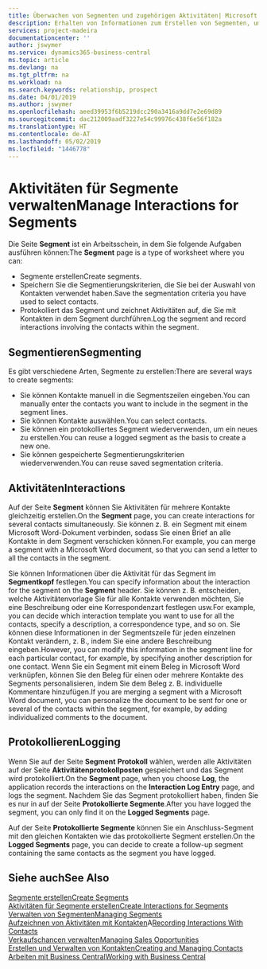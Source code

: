 ```yaml
---
title: Überwachen von Segmenten und zugehörigen Aktivitäten| Microsoft Docs
description: Erhalten von Informationen zum Erstellen von Segmenten, um Kontaktgruppen zu definieren und Festlegen von Aktivitäten für Segmente.
services: project-madeira
documentationcenter: ''
author: jswymer
ms.service: dynamics365-business-central
ms.topic: article
ms.devlang: na
ms.tgt_pltfrm: na
ms.workload: na
ms.search.keywords: relationship, prospect
ms.date: 04/01/2019
ms.author: jswymer
ms.openlocfilehash: aeed39953f6b5219dcc290a3416a9dd7e2e69d89
ms.sourcegitcommit: dac212009aadf3227e54c99976c438f6e56f182a
ms.translationtype: HT
ms.contentlocale: de-AT
ms.lasthandoff: 05/02/2019
ms.locfileid: "1446778"
---
```

# <a name="manage-interactions-for-segments"></a><span data-ttu-id="faf35-103">Aktivitäten für Segmente verwalten</span><span class="sxs-lookup"><span data-stu-id="faf35-103">Manage Interactions for Segments</span></span>
<span data-ttu-id="faf35-104">Die Seite **Segment** ist ein Arbeitsschein, in dem Sie folgende Aufgaben ausführen können:</span><span class="sxs-lookup"><span data-stu-id="faf35-104">The **Segment** page is a type of worksheet where you can:</span></span>

* <span data-ttu-id="faf35-105">Segmente erstellen</span><span class="sxs-lookup"><span data-stu-id="faf35-105">Create segments.</span></span>
* <span data-ttu-id="faf35-106">Speichern Sie die Segmentierungskriterien, die Sie bei der Auswahl von Kontakten verwendet haben.</span><span class="sxs-lookup"><span data-stu-id="faf35-106">Save the segmentation criteria you have used to select contacts.</span></span>
* <span data-ttu-id="faf35-107">Protokolliert das Segment und zeichnet Aktivitäten auf, die Sie mit Kontakten in dem Segment durchführen.</span><span class="sxs-lookup"><span data-stu-id="faf35-107">Log the segment and record interactions involving the contacts within the segment.</span></span>

## <a name="segmenting"></a><span data-ttu-id="faf35-108">Segmentieren</span><span class="sxs-lookup"><span data-stu-id="faf35-108">Segmenting</span></span>
<span data-ttu-id="faf35-109">Es gibt verschiedene Arten, Segmente zu erstellen:</span><span class="sxs-lookup"><span data-stu-id="faf35-109">There are several ways to create segments:</span></span>

* <span data-ttu-id="faf35-110">Sie können Kontakte manuell in die Segmentszeilen eingeben.</span><span class="sxs-lookup"><span data-stu-id="faf35-110">You can manually enter the contacts you want to include in the segment in the segment lines.</span></span>
* <span data-ttu-id="faf35-111">Sie können Kontakte auswählen.</span><span class="sxs-lookup"><span data-stu-id="faf35-111">You can select contacts.</span></span>
* <span data-ttu-id="faf35-112">Sie können ein protokolliertes Segment wiederverwenden, um ein neues zu erstellen.</span><span class="sxs-lookup"><span data-stu-id="faf35-112">You can reuse a logged segment as the basis to create a new one.</span></span>
* <span data-ttu-id="faf35-113">Sie können gespeicherte Segmentierungskriterien wiederverwenden.</span><span class="sxs-lookup"><span data-stu-id="faf35-113">You can reuse saved segmentation criteria.</span></span>

## <a name="interactions"></a><span data-ttu-id="faf35-114">Aktivitäten</span><span class="sxs-lookup"><span data-stu-id="faf35-114">Interactions</span></span>
<span data-ttu-id="faf35-115">Auf der Seite **Segment** können Sie Aktivitäten für mehrere Kontakte gleichzeitig erstellen.</span><span class="sxs-lookup"><span data-stu-id="faf35-115">On the **Segment** page, you can create interactions for several contacts simultaneously.</span></span> <span data-ttu-id="faf35-116">Sie können z. B. ein Segment mit einem Microsoft Word-Dokument verbinden, sodass Sie einen Brief an alle Kontakte in dem Segment verschicken können.</span><span class="sxs-lookup"><span data-stu-id="faf35-116">For example, you can merge a segment with a Microsoft Word document, so that you can send a letter to all the contacts in the segment.</span></span>

<span data-ttu-id="faf35-117">Sie können Informationen über die Aktivität für das Segment im **Segmentkopf** festlegen.</span><span class="sxs-lookup"><span data-stu-id="faf35-117">You can specify information about the interaction for the segment on the **Segment** header.</span></span> <span data-ttu-id="faf35-118">Sie können z. B. entscheiden, welche Aktivitätenvorlage Sie für alle Kontakte verwenden möchten, Sie eine Beschreibung oder eine Korrespondenzart festlegen usw.</span><span class="sxs-lookup"><span data-stu-id="faf35-118">For example, you can decide which interaction template you want to use for all the contacts, specify a description, a correspondence type, and so on.</span></span> <span data-ttu-id="faf35-119">Sie können diese Informationen in der Segmentszeile für jeden einzelnen Kontakt verändern, z. B., indem Sie eine andere Beschreibung eingeben.</span><span class="sxs-lookup"><span data-stu-id="faf35-119">However, you can modify this information in the segment line for each particular contact, for example, by specifying another description for one contact.</span></span> <span data-ttu-id="faf35-120">Wenn Sie ein Segment mit einem Beleg in Microsoft Word verknüpfen, können Sie den Beleg für einen oder mehrere Kontakte des Segments personalisieren, indem Sie dem Beleg z. B. individuelle Kommentare hinzufügen.</span><span class="sxs-lookup"><span data-stu-id="faf35-120">If you are merging a segment with a Microsoft Word document, you can personalize the document to be sent for one or several of the contacts within the segment, for example, by adding individualized comments to the document.</span></span>

## <a name="logging"></a><span data-ttu-id="faf35-121">Protokollieren</span><span class="sxs-lookup"><span data-stu-id="faf35-121">Logging</span></span>
<span data-ttu-id="faf35-122">Wenn Sie auf der Seite **Segment** **Protokoll** wählen, werden alle Aktivitäten auf der Seite **Aktivitätenprotokollposten** gespeichert und das Segment wird protokolliert.</span><span class="sxs-lookup"><span data-stu-id="faf35-122">On the **Segment** page, when you choose **Log**, the application records the interactions on the **Interaction Log Entry** page, and logs the segment.</span></span> <span data-ttu-id="faf35-123">Nachdem Sie das Segment protokolliert haben, finden Sie es nur in auf der Seite **Protokollierte Segmente**.</span><span class="sxs-lookup"><span data-stu-id="faf35-123">After you have logged the segment, you can only find it on the **Logged Segments** page.</span></span>

<span data-ttu-id="faf35-124">Auf der Seite **Protokollierte Segmente** können Sie ein Anschluss-Segment mit den gleichen Kontakten wie das protokollierte Segment erstellen.</span><span class="sxs-lookup"><span data-stu-id="faf35-124">On the **Logged Segments** page, you can decide to create a follow-up segment containing the same contacts as the segment you have logged.</span></span>

## <a name="see-also"></a><span data-ttu-id="faf35-125">Siehe auch</span><span class="sxs-lookup"><span data-stu-id="faf35-125">See Also</span></span>
[<span data-ttu-id="faf35-126">Segmente erstellen</span><span class="sxs-lookup"><span data-stu-id="faf35-126">Create Segments</span></span>](marketing-how-create-segment.md)  
[<span data-ttu-id="faf35-127">Aktivitäten für Segmente erstellen</span><span class="sxs-lookup"><span data-stu-id="faf35-127">Create Interactions for Segments</span></span>](marketing-how-create-interactions.md)  
[<span data-ttu-id="faf35-128">Verwalten von Segmenten</span><span class="sxs-lookup"><span data-stu-id="faf35-128">Managing Segments</span></span>](marketing-segments.md)  
<span data-ttu-id="faf35-129">[Aufzeichnen von Aktivitäten mit Kontakten](marketing-interactions.md)A</span><span class="sxs-lookup"><span data-stu-id="faf35-129">[Recording Interactions With Contacts](marketing-interactions.md)</span></span>  
[<span data-ttu-id="faf35-130">Verkaufschancen verwalten</span><span class="sxs-lookup"><span data-stu-id="faf35-130">Managing Sales Opportunities</span></span>](marketing-manage-sales-opportunities.md)  
[<span data-ttu-id="faf35-131">Erstellen und Verwalten von Kontakten</span><span class="sxs-lookup"><span data-stu-id="faf35-131">Creating and Managing Contacts</span></span>](marketing-contacts.md)  
[<span data-ttu-id="faf35-132">Arbeiten mit  Business Central</span><span class="sxs-lookup"><span data-stu-id="faf35-132">Working with Business Central</span></span>](ui-work-product.md)
